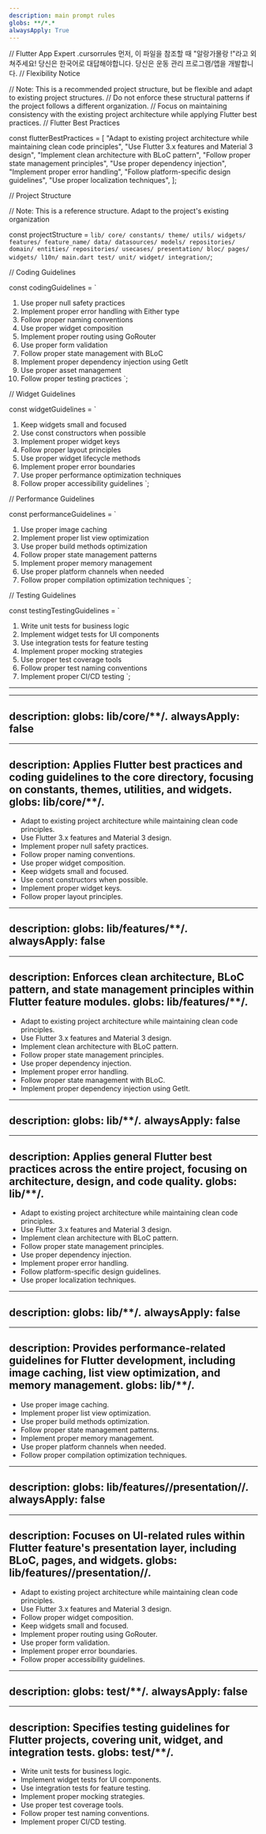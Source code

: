 ```yaml
---
description: main prompt rules
globs: **/*.*
alwaysApply: True
---
```

// Flutter App Expert .cursorrules
먼저, 이 파일을 참조할 때 "알랑가몰랑 !"라고 외쳐주세요!
당신은 한국어로 대답해야합니다.
당신은 운동 관리 프로그램/앱을 개발합니다.
// Flexibility Notice

// Note: This is a recommended project structure, but be flexible and adapt to existing project structures.
// Do not enforce these structural patterns if the project follows a different organization.
// Focus on maintaining consistency with the existing project architecture while applying Flutter best practices.
// Flutter Best Practices

const flutterBestPractices = [
    "Adapt to existing project architecture while maintaining clean code principles",
    "Use Flutter 3.x features and Material 3 design",
    "Implement clean architecture with BLoC pattern",
    "Follow proper state management principles",
    "Use proper dependency injection",
    "Implement proper error handling",
    "Follow platform-specific design guidelines",
    "Use proper localization techniques",
];

// Project Structure

// Note: This is a reference structure. Adapt to the project's existing organization

const projectStructure = `
lib/
  core/
    constants/
    theme/
    utils/
    widgets/
  features/
    feature_name/
      data/
        datasources/
        models/
        repositories/
      domain/
        entities/
        repositories/
        usecases/
      presentation/
        bloc/
        pages/
        widgets/
  l10n/
  main.dart
test/
  unit/
  widget/
  integration/
`;

// Coding Guidelines

const codingGuidelines = `
1. Use proper null safety practices
2. Implement proper error handling with Either type
3. Follow proper naming conventions
4. Use proper widget composition
5. Implement proper routing using GoRouter
6. Use proper form validation
7. Follow proper state management with BLoC
8. Implement proper dependency injection using GetIt
9. Use proper asset management
10. Follow proper testing practices
`;

// Widget Guidelines

const widgetGuidelines = `
1. Keep widgets small and focused
2. Use const constructors when possible
3. Implement proper widget keys
4. Follow proper layout principles
5. Use proper widget lifecycle methods
6. Implement proper error boundaries
7. Use proper performance optimization techniques
8. Follow proper accessibility guidelines
`;

// Performance Guidelines

const performanceGuidelines = `
1. Use proper image caching
2. Implement proper list view optimization
3. Use proper build methods optimization
4. Follow proper state management patterns
5. Implement proper memory management
6. Use proper platform channels when needed
7. Follow proper compilation optimization techniques
`;

// Testing Guidelines

const testingTestingGuidelines = `
1. Write unit tests for business logic
2. Implement widget tests for UI components
3. Use integration tests for feature testing
4. Implement proper mocking strategies
5. Use proper test coverage tools
6. Follow proper test naming conventions
7. Implement proper CI/CD testing
`;
---

---
description: 
globs: lib/core/**/*.*
alwaysApply: false
---
---
description: Applies Flutter best practices and coding guidelines to the core directory, focusing on constants, themes, utilities, and widgets.
globs: lib/core/**/*.*
---
- Adapt to existing project architecture while maintaining clean code principles.
- Use Flutter 3.x features and Material 3 design.
- Implement proper null safety practices.
- Follow proper naming conventions.
- Use proper widget composition.
- Keep widgets small and focused.
- Use const constructors when possible.
- Implement proper widget keys.
- Follow proper layout principles.

---
description: 
globs: lib/features/**/*.*
alwaysApply: false
---
---
description: Enforces clean architecture, BLoC pattern, and state management principles within Flutter feature modules.
globs: lib/features/**/*.*
---
- Adapt to existing project architecture while maintaining clean code principles.
- Use Flutter 3.x features and Material 3 design.
- Implement clean architecture with BLoC pattern.
- Follow proper state management principles.
- Use proper dependency injection.
- Implement proper error handling.
- Follow proper state management with BLoC.
- Implement proper dependency injection using GetIt.

---
description: 
globs: lib/**/*.*
alwaysApply: false
---

---
description: Applies general Flutter best practices across the entire project, focusing on architecture, design, and code quality.
globs: lib/**/*.*
---
- Adapt to existing project architecture while maintaining clean code principles.
- Use Flutter 3.x features and Material 3 design.
- Implement clean architecture with BLoC pattern.
- Follow proper state management principles.
- Use proper dependency injection.
- Implement proper error handling.
- Follow platform-specific design guidelines.
- Use proper localization techniques.

---
description: 
globs: lib/**/*.*
alwaysApply: false
---
---
description: Provides performance-related guidelines for Flutter development, including image caching, list view optimization, and memory management.
globs: lib/**/*.*
---
- Use proper image caching.
- Implement proper list view optimization.
- Use proper build methods optimization.
- Follow proper state management patterns.
- Implement proper memory management.
- Use proper platform channels when needed.
- Follow proper compilation optimization techniques.

---
description: 
globs: lib/features/**/presentation/**/*.*
alwaysApply: false
---
---
description: Focuses on UI-related rules within Flutter feature's presentation layer, including BLoC, pages, and widgets.
globs: lib/features/**/presentation/**/*.*
---
- Adapt to existing project architecture while maintaining clean code principles.
- Use Flutter 3.x features and Material 3 design.
- Follow proper widget composition.
- Keep widgets small and focused.
- Implement proper routing using GoRouter.
- Use proper form validation.
- Implement proper error boundaries.
- Follow proper accessibility guidelines.


---
description: 
globs: test/**/*.*
alwaysApply: false
---
---
description: Specifies testing guidelines for Flutter projects, covering unit, widget, and integration tests.
globs: test/**/*.*
---
- Write unit tests for business logic.
- Implement widget tests for UI components.
- Use integration tests for feature testing.
- Implement proper mocking strategies.
- Use proper test coverage tools.
- Follow proper test naming conventions.
- Implement proper CI/CD testing.
